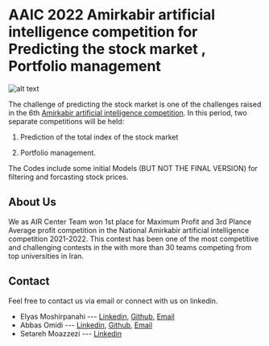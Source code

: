 # AAIC 2022  Amirkabir artificial intelligence competition for Predicting the stock market , Portfolio management
![alt text](https://aaic.aut.ac.ir/media/documents/competitions/asserts/poster_7bNFlje.jpg)

The challenge of predicting the stock market is one of the challenges raised 
in the 6th [Amirkabir artificial intelligence competition](https://aaic.aut.ac.ir/competition/4). In this period, two separate competitions will be held:


1) Prediction of the total index of the stock market

2) Portfolio management.

The Codes include some initial Models (BUT NOT THE FINAL VERSION) for filtering and forcasting stock prices.

## About Us
We as AIR Center Team won 1st place   for Maximum Profit and 3rd Plance Average profit competition in the National  Amirkabir artificial intelligence competition 2021-2022. 
This contest has been one of the most competitive and challenging contests in the with more than 30 teams competing 
from top universities in Iran.

## Contact
Feel free to contact us via email or connect with us on linkedin.

- Elyas Moshirpanahi --- [Linkedin](https://www.linkedin.com/in/ElyasMoshirpanahi1997), [Github](https://github.com/elyas1376), [Email](mailto:elyasmoshirpanahe1376@gmail.com)
- Abbas Omidi --- [Linkedin](https://www.linkedin.com/in/abbasomidi77/), [Github](https://github.com/abbasomidi77), [Email](mailto:abbasomidi77@gmail.com)
- Setareh Moazzezi ---  [Linkedin](https://www.linkedin.com/in/setareh-moazzezi-a1679182)
